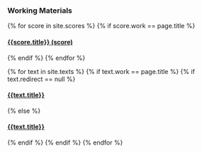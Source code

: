 ### Working Materials

{% for score in site.scores %}
{% if score.work == page.title %}
#### [{{score.title}} (score)](/assets/scores/{{score.score}})
{% endif %}
{% endfor %}

{% for text in site.texts %}
{% if text.work == page.title %}
{% if text.redirect == null %}
#### [{{text.title}}]({{text.url}})
{% else %}
#### [{{text.title}}]({{text.redirect}})
{% endif %}
{% endif %}
{% endfor %}
